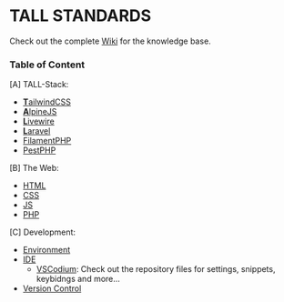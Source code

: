 # TALL STANDARDS

Check out the complete [Wiki](https://github.com/VPremiss/WIKI_WEB_tall-standards/wiki) for the knowledge base.

### Table of Content

[A] TALL-Stack:

- [**T**ailwindCSS](https://github.com/VPremiss/WIKI_WEB_tall-standards/wiki/A-%E2%80%90-%5BTALL%5D-%E2%80%90-01-%E2%80%90-Taliwind)
- [**A**lpineJS](https://github.com/VPremiss/WIKI_WEB_tall-standards/wiki/A-%E2%80%90-%5BTALL%5D-%E2%80%90-02-%E2%80%90-Alpine)
- [**L**ivewire](https://github.com/VPremiss/WIKI_WEB_tall-standards/wiki/A-%E2%80%90-%5BTALL%5D-%E2%80%90-03-%E2%80%90-Livewire)
- [**L**aravel](https://github.com/VPremiss/WIKI_WEB_tall-standards/wiki/A-%E2%80%90-%5BTALL%5D-%E2%80%90-04-%E2%80%90-Laravel)
- [FilamentPHP](https://github.com/VPremiss/WIKI_WEB_tall-standards/wiki/A-%E2%80%90-%5BTALL%5D-%E2%80%90-05-%E2%80%90-Filament)
- [PestPHP](https://github.com/VPremiss/WIKI_WEB_tall-standards/wiki/A-%E2%80%90-%5BTALL%5D-%E2%80%90-06-%E2%80%90-Pest)

[B] The Web:

- [HTML](https://github.com/VPremiss/WIKI_WEB_tall-standards/wiki/B-%E2%80%90-%5BWEB%5D-%E2%80%90-01-%E2%80%90-HTML)
- [CSS](https://github.com/VPremiss/WIKI_WEB_tall-standards/wiki/B-%E2%80%90-%5BWEB%5D-%E2%80%90-02-%E2%80%90-CSS)
- [JS](https://github.com/VPremiss/WIKI_WEB_tall-standards/wiki/B-%E2%80%90-%5BWEB%5D-%E2%80%90-03-%E2%80%90-JS)
- [PHP](https://github.com/VPremiss/WIKI_WEB_tall-standards/wiki/B-%E2%80%90-%5BWEB%5D-%E2%80%90-04-%E2%80%90-PHP)

[C] Development:

- [Environment](#)
- [IDE](https://github.com/VPremiss/WIKI_WEB_tall-standards/wiki/C-%E2%80%90-%5BDEV%5D-%E2%80%90-02-%E2%80%90-IDE)
  - [VSCodium](https://vscodium.com/): Check out the repository files for settings, snippets, keybidngs and more...
- [Version Control](https://github.com/VPremiss/WIKI_WEB_tall-standards/wiki/C-%E2%80%90-%5BDEV%5D-%E2%80%90-03-%E2%80%90-Version-Control)
